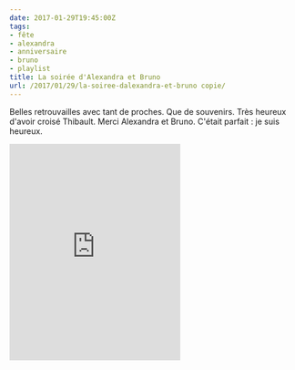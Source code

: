 ```yaml
---
date: 2017-01-29T19:45:00Z
tags:
- fête
- alexandra
- anniversaire
- bruno
- playlist
title: La soirée d'Alexandra et Bruno
url: /2017/01/29/la-soiree-dalexandra-et-bruno copie/
---
```


Belles retrouvailles avec tant de proches. Que de souvenirs. 
Très heureux d'avoir croisé Thibault. Merci Alexandra et Bruno. C'était parfait : je suis heureux. 

<iframe src="https://embed.spotify.com/?uri=spotify%3Auser%3Axtof_fr%3Aplaylist%3A4FK2bBl91fC3coe4d5PSGe" width="300" height="380" frameborder="0" allowtransparency="true"></iframe>